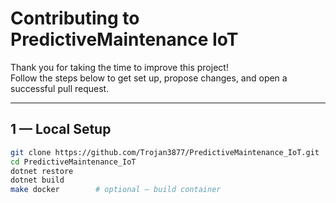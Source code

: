 # Contributing to PredictiveMaintenance IoT

Thank you for taking the time to improve this project!  
Follow the steps below to get set up, propose changes, and open a successful pull request.

---

## 1 — Local Setup

```bash
git clone https://github.com/Trojan3877/PredictiveMaintenance_IoT.git
cd PredictiveMaintenance_IoT
dotnet restore
dotnet build
make docker        # optional — build container
